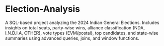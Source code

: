 # Election-Analysis
A SQL-based project analyzing the 2024 Indian General Elections. Includes insights on total seats, party-wise wins, alliance classification (NDA, I.N.D.I.A, OTHER), vote types (EVM/postal), top candidates, and state-wise summaries using advanced queries, joins, and window functions.
